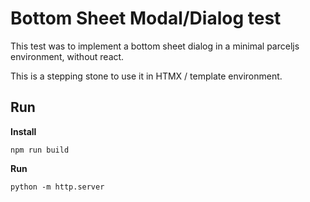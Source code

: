 # Bottom Sheet Modal/Dialog test

This test was to implement a bottom sheet dialog in a minimal parceljs environment, without react. 

This is a stepping stone to use it in HTMX / template environment.

## Run

**Install**
```shell
npm run build

```

**Run**
```shell
python -m http.server
```